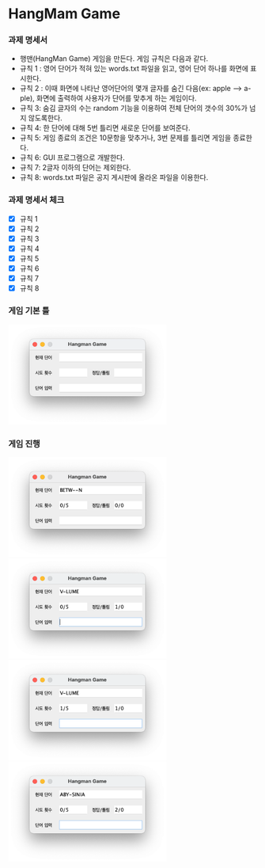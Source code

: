# HangMam Game

### 과제 명세서 

- 행맨(HangMan Game) 게임을 만든다. 게임 규칙은 다음과 같다.
- 규칙 1 : 영어 단어가 적혀 있는 words.txt 파일을 읽고, 영어 단어 하나를 화면에 표시한다.
- 규칙 2 : 이때 화면에 나타난 영어단어의 몇개 글자를 숨긴 다음(ex: apple --> a-ple), 화면에 출력하여 사용자가 단어를 맞추게 하는 게임이다.
- 규칙 3: 숨김 글자의 수는 random 기능을 이용하여 전체 단어의 갯수의 30%가 넘지 않도록한다.
- 규칙 4: 한 단어에 대해 5번 틀리면 새로운 단어를 보여준다.
- 규칙 5: 게임 종료의 조건은 10문항을 맞추거나, 3번 문제를 틀리면 게임을 종료한다.
- 규칙 6: GUI 프로그램으로 개발한다.
- 규칙 7: 2글자 이하의 단어는 제외한다.
- 규칙 8: words.txt 파일은 공지 게시판에 올라온 파일을 이용한다.

### 과제 명세서 체크

- [x] 규칙 1  
- [x] 규칙 2  
- [x] 규칙 3  
- [x] 규칙 4  
- [x] 규칙 5  
- [x] 규칙 6  
- [x] 규칙 7
- [x] 규칙 8

### 게임 기본 틀

<img src="./assets/frame.png" height="202" width="320"></img>

### 게임 진행

<img src="./assets/init.png" height="202" width="320"></img>  
<img src="./assets/1.png" height="202" width="320"></img>  
<img src="./assets/2.png" height="202" width="320"></img>  
<img src="./assets/3.png" height="202" width="320"></img>
